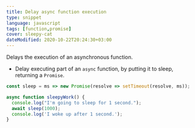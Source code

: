 ```yaml
---
title: Delay async function execution
type: snippet
language: javascript
tags: [function,promise]
cover: sleepy-cat
dateModified: 2020-10-22T20:24:30+03:00
---
```


Delays the execution of an asynchronous function.

- Delay executing part of an `async` function, by putting it to sleep, returning a `Promise`.

```js
const sleep = ms => new Promise(resolve => setTimeout(resolve, ms));
```

```js
async function sleepyWork() {
  console.log("I'm going to sleep for 1 second.");
  await sleep(1000);
  console.log('I woke up after 1 second.');
}
```
